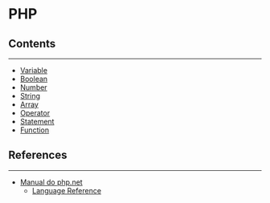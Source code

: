 # PHP

## Contents
---

- [Variable](variable.md)
- [Boolean](boolean.md)
- [Number](number.md)
- [String](string.md)
- [Array](array.md)
- [Operator](operator.md)
- [Statement](statement.md)
- [Function](function.md)

## References
---
- [Manual do php.net](http://php.net/manual/en/)
  - [Language Reference](http://php.net/manual/en/langref.php)

<!-- 
  TODO
  Object
  Namespaces
  Errors
  Exceptions
  phpunit
-->